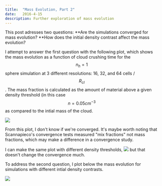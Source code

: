 ```yaml
---
title:  "Mass Evolution, Part 2"
date:   2016-4-15
description: Further exploration of mass evolution 
---
```


This post adresses two questions:
**Are the simulations converged for mass evolution?
**How does the initial density contrast affect the mass evolution?

I attempt to answer the first question with the following plot, which shows the mass
evolution as a function of cloud crushing time for the $$n_h = 1$$ sphere simulation
at 3 different resolutions: 16, 32, and 64 cells / $$R_{cl}$$. The mass fraction is calculated
as the amount of material above a given density threshold (in this case $$n = 0.05 cm^{-3}$$
as compared to the intial mass of the cloud.

<img src="{{ site.url }}assets/images/041516_swn1_mass.png">

From this plot, I don't know if we're converged. It's maybe worth noting that Scannapieco's 
convergence tests measured "mix fractions" not mass fractions, which may make a difference
in a convergence study.

I can make the same plot with different density thresholds,
<img src="{{ site.url }}assets/images/041516_swn1_mass_thresholds.png">
but that doesn't change the convergence much.

To address the second question, I plot below the mass evolution for simulations with different
intial density contrasts.

<img src="{{ site.url }}assets/images/041516_sphere_mass.png">


